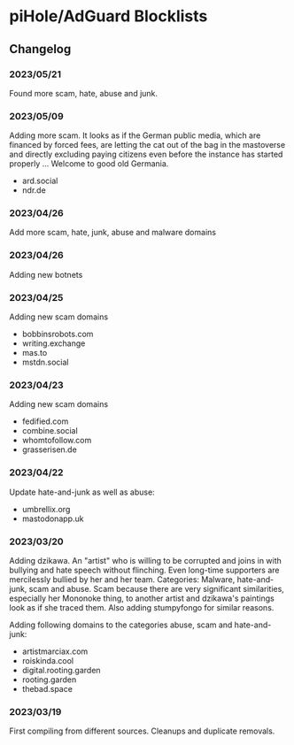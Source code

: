 
# piHole/AdGuard Blocklists

## Changelog

### 2023/05/21

Found more scam, hate, abuse and junk.

### 2023/05/09

Adding more scam. It looks as if the German public media, which are financed by forced fees, are letting the cat out of the bag in the mastoverse and directly excluding paying citizens even before the instance has started properly ... Welcome to good old Germania.

* ard.social
* ndr.de

### 2023/04/26

Add more scam, hate, junk, abuse and malware domains

### 2023/04/26

Adding new botnets

### 2023/04/25

Adding new scam domains

* bobbinsrobots.com
* writing.exchange
* mas.to
* mstdn.social

### 2023/04/23

Adding new scam domains

* fedified.com
* combine.social
* whomtofollow.com
* grasserisen.de

### 2023/04/22

Update hate-and-junk as well as abuse:

* umbrellix.org
* mastodonapp.uk

### 2023/03/20

Adding dzikawa. An "artist" who is willing to be corrupted and joins in with bullying and hate speech without flinching. Even long-time supporters are mercilessly bullied by her and her team. Categories: Malware, hate-and-junk, scam and abuse.
Scam because there are very significant similarities, especially her Mononoke thing, to another artist and dzikawa's paintings look as if she traced them. Also adding stumpyfongo for similar reasons.

Adding following domains to the categories abuse, scam and hate-and-junk:

* artistmarciax.com
* roiskinda.cool
* digital.rooting.garden
* rooting.garden
* thebad.space

### 2023/03/19

First compiling from different sources. Cleanups and duplicate removals.
